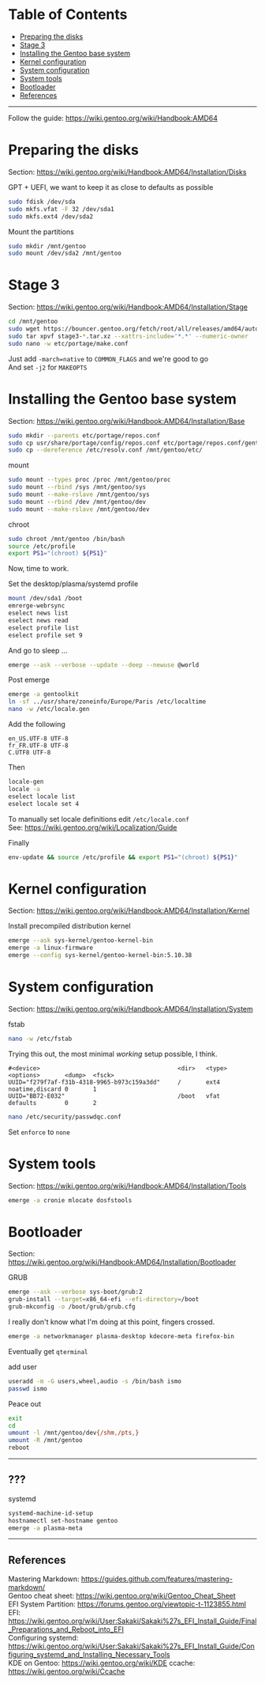 # Table of Contents

* [Preparing the disks](#preparing-the-disks)
* [Stage 3](#stage-3)
* [Installing the Gentoo base system](#installing-the-gentoo-base-system)
* [Kernel configuration](#kernel-configuration)
* [System configuration](#system-configuration)
* [System tools](#system-tools)
* [Bootloader](#bootloader)
* [References](#references)

---

Follow the guide: https://wiki.gentoo.org/wiki/Handbook:AMD64

# Preparing the disks

Section: https://wiki.gentoo.org/wiki/Handbook:AMD64/Installation/Disks

GPT + UEFI, we want to keep it as close to defaults as possible
```bash
sudo fdisk /dev/sda
sudo mkfs.vfat -F 32 /dev/sda1
sudo mkfs.ext4 /dev/sda2
```

Mount the partitions
```bash
sudo mkdir /mnt/gentoo
sudo mount /dev/sda2 /mnt/gentoo
```

# Stage 3

Section: https://wiki.gentoo.org/wiki/Handbook:AMD64/Installation/Stage

```bash
cd /mnt/gentoo
sudo wget https://bouncer.gentoo.org/fetch/root/all/releases/amd64/autobuilds/20210616T214502Z/stage3-amd64-systemd-20210616T214502Z.tar.xz
sudo tar xpvf stage3-*.tar.xz --xattrs-include='*.*' --numeric-owner
sudo nano -w etc/portage/make.conf
```

Just add `-march=native` to `COMMON_FLAGS` and we're good to go  
And set `-j2` for `MAKEOPTS`

# Installing the Gentoo base system

Section: https://wiki.gentoo.org/wiki/Handbook:AMD64/Installation/Base

```bash
sudo mkdir --parents etc/portage/repos.conf
sudo cp usr/share/portage/config/repos.conf etc/portage/repos.conf/gentoo.conf
sudo cp --dereference /etc/resolv.conf /mnt/gentoo/etc/
```

mount
```bash
sudo mount --types proc /proc /mnt/gentoo/proc
sudo mount --rbind /sys /mnt/gentoo/sys
sudo mount --make-rslave /mnt/gentoo/sys
sudo mount --rbind /dev /mnt/gentoo/dev
sudo mount --make-rslave /mnt/gentoo/dev
```

chroot
```bash
sudo chroot /mnt/gentoo /bin/bash
source /etc/profile
export PS1="(chroot) ${PS1}"
```

Now, time to work.  

Set the desktop/plasma/systemd profile
```bash
mount /dev/sda1 /boot
emrerge-webrsync
eselect news list
eselect news read
eselect profile list
eselect profile set 9
```

And go to sleep ...
```bash
emerge --ask --verbose --update --deep --newuse @world
```

Post emerge
```bash
emerge -a gentoolkit
ln -sf ../usr/share/zoneinfo/Europe/Paris /etc/localtime
nano -w /etc/locale.gen
```

Add the following
```
en_US.UTF-8 UTF-8
fr_FR.UTF-8 UTF-8
C.UTF8 UTF-8
```

Then
```bash
locale-gen
locale -a
eselect locale list
eselect locale set 4
```

To manually set locale definitions edit `/etc/locale.conf`  
See: https://wiki.gentoo.org/wiki/Localization/Guide

Finally
```bash
env-update && source /etc/profile && export PS1="(chroot) ${PS1}"
```

# Kernel configuration

Section: https://wiki.gentoo.org/wiki/Handbook:AMD64/Installation/Kernel

Install precompiled distribution kernel
```bash
emerge --ask sys-kernel/gentoo-kernel-bin
emerge -a linux-firmware
emerge --config sys-kernel/gentoo-kernel-bin:5.10.38
```

# System configuration

Section: https://wiki.gentoo.org/wiki/Handbook:AMD64/Installation/System

fstab
```bash
nano -w /etc/fstab
```

Trying this out, the most minimal *working* setup possible, I think.
```
#<device>                                       <dir>   <type>  <options>       <dump>  <fsck>
UUID="f279f7af-f31b-4318-9965-b973c159a3dd"     /       ext4    noatime,discard 0       1
UUID="BB72-E032"                                /boot   vfat    defaults        0       2
```

```bash
nano /etc/security/passwdqc.conf
```
Set `enforce` to `none`

# System tools

Section: https://wiki.gentoo.org/wiki/Handbook:AMD64/Installation/Tools

```bash
emerge -a cronie mlocate dosfstools
```

# Bootloader

Section: https://wiki.gentoo.org/wiki/Handbook:AMD64/Installation/Bootloader

GRUB
```bash
emerge --ask --verbose sys-boot/grub:2
grub-install --target=x86_64-efi --efi-directory=/boot
grub-mkconfig -o /boot/grub/grub.cfg
```

I really don't know what I'm doing at this point, fingers crossed.
```bash
emerge -a networkmanager plasma-desktop kdecore-meta firefox-bin
```

Eventually get `qterminal`

add user
```bash
useradd -m -G users,wheel,audio -s /bin/bash ismo
passwd ismo
```

Peace out
```bash
exit
cd
umount -l /mnt/gentoo/dev{/shm,/pts,}
umount -R /mnt/gentoo
reboot
```

---

## ???

systemd
```bash
systemd-machine-id-setup
hostnamectl set-hostname gentoo
emerge -a plasma-meta
```
---

## References

Mastering Markdown: https://guides.github.com/features/mastering-markdown/  
Gentoo cheat sheet: https://wiki.gentoo.org/wiki/Gentoo_Cheat_Sheet  
EFI System Partition: https://forums.gentoo.org/viewtopic-t-1123855.html  
EFI: https://wiki.gentoo.org/wiki/User:Sakaki/Sakaki%27s_EFI_Install_Guide/Final_Preparations_and_Reboot_into_EFI  
Configuring systemd: https://wiki.gentoo.org/wiki/User:Sakaki/Sakaki%27s_EFI_Install_Guide/Configuring_systemd_and_Installing_Necessary_Tools  
KDE on Gentoo: https://wiki.gentoo.org/wiki/KDE
ccache: https://wiki.gentoo.org/wiki/Ccache
